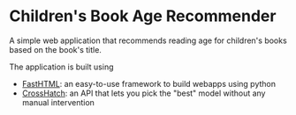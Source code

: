 # Children's Book Age Recommender

A simple web application that recommends reading age for children's books based on the book's title.

The application is built using
- [FastHTML](https://fastht.ml): an easy-to-use framework to build webapps using python
- [CrossHatch](https://crosshatch.app/): an API that lets you pick the "best" model without any manual intervention
